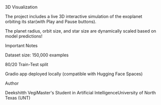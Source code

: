 3D Visualization

The project includes a live 3D interactive simulation of the exoplanet orbiting its star(with Play and Pause buttons).

The planet radius, orbit size, and star size are dynamically scaled based on model predictions!

Important Notes

Dataset size: 150,000 examples

80/20 Train-Test split

Gradio app deployed locally (compatible with Hugging Face Spaces)

Author

Deekshitth VegiMaster's Student in Artificial IntelligenceUniversity of North Texas (UNT)
